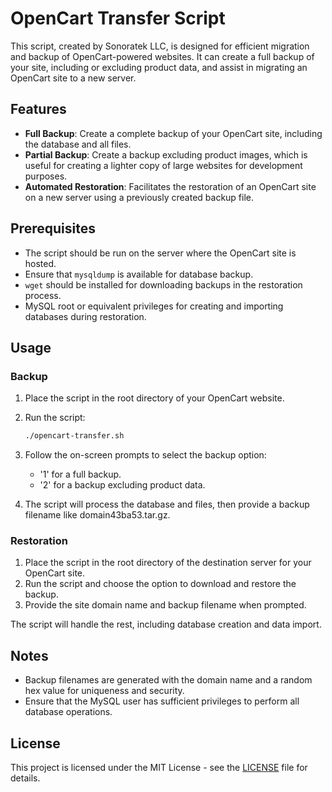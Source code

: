 # OpenCart Transfer Script

This script, created by Sonoratek LLC, is designed for efficient migration and backup of OpenCart-powered websites. It can create a full backup of your site, including or excluding product data, and assist in migrating an OpenCart site to a new server.

## Features

- **Full Backup**: Create a complete backup of your OpenCart site, including the database and all files.
- **Partial Backup**: Create a backup excluding product images, which is useful for creating a lighter copy of large websites for development purposes.
- **Automated Restoration**: Facilitates the restoration of an OpenCart site on a new server using a previously created backup file.

## Prerequisites

- The script should be run on the server where the OpenCart site is hosted.
- Ensure that `mysqldump` is available for database backup.
- `wget` should be installed for downloading backups in the restoration process.
- MySQL root or equivalent privileges for creating and importing databases during restoration.

## Usage

### Backup

1. Place the script in the root directory of your OpenCart website.
2. Run the script:

   ```bash
   ./opencart-transfer.sh
   ```
3. Follow the on-screen prompts to select the backup option:
   - '1' for a full backup.
   - '2' for a backup excluding product data.
4. The script will process the database and files, then provide a backup filename like domain43ba53.tar.gz.

### Restoration

1. Place the script in the root directory of the destination server for your OpenCart site.
2. Run the script and choose the option to download and restore the backup.
3. Provide the site domain name and backup filename when prompted.

The script will handle the rest, including database creation and data import.

## Notes

- Backup filenames are generated with the domain name and a random hex value for uniqueness and security.
- Ensure that the MySQL user has sufficient privileges to perform all database operations.

## License
This project is licensed under the MIT License - see the [LICENSE](/LICENSE) file for details.
